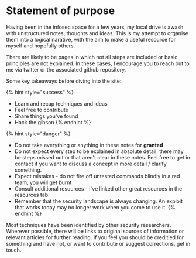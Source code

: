 # Statement of purpose

Having been in the infosec space for a few years, my local drive is awash with unstructured notes, thoughts and ideas. This is my attempt to organise them into a logical narative, with the aim to make a useful resource for myself and hopefully others.

There are likely to be pages in which not all steps are included or basic principles are not explained. In these cases, I encourage you to reach out to me via twitter or the associated github repository.

Some key takeaways before diving into the site:

{% hint style="success" %}
* Learn and recap techniques and ideas
* Feel free to contribute 
* Share things you've found
* Hack the gibson
{% endhint %}

{% hint style="danger" %}
* Do not take everything or anything in these notes for **granted** 
* Do not expect every step to be explained in absolute detail; there may be steps missed out or that aren't clear in these notes. Feel free to get in contact if you want to discuss a concept in more detail / clarify something.
* Expect mistakes - do not fire off untested commands blindly in a red team, you will get burnt
* Consult additional resources - I've linked other great resources in the resources tab
* Remember that the security landscape is always changing. An exploit that works today may no longer work when you come to use it.
{% endhint %}

Most techniques have been identified by other security researchers. Wherever possible, there will be links to original sources of information or relevant articles for further reading. If you feel you should be creditied for something and have not, or want to contribute or suggest corrections, get in touch. 

